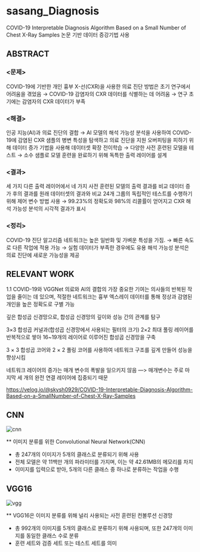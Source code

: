 # sasang_Diagnosis

COVID-19 Interpretable Diagnosis Algorithm Based on a Small Number of Chest X-Ray Samples 논문 기반 데이터 증강기법 사용


## ABSTRACT


### <문제>

COVID-19에 기반한 개인 흉부 X-선(CXR)을 사용한 의료 진단 방법은 초기 연구에서 어려움을 겪었음
→ COVID-19 감염자의 CXR 데이터를 식별하는 데 어려움
→ 연구 초기에는 감염자의 CXR 데이터가 부족

### <해결>

인공 지능(AI)과 의료 진단의 결합
→ AI 모델의 해석 가능성 분석을 사용하여 COVID-19에 감염된 CXR 샘플의 병변 특성을 탐색하고 의료 진단을 지원
오버피팅을 피하기 위해 데이터 증가 기법을 사용해 데이터셋 확장
전이학습
→ 다양한 사전 훈련된 모델을 테스트
→ 소수 샘플로 모델 훈련을 완료하기 위해 독특한 출력 레이어를 설계


### <결과>

세 가지 다른 출력 레이어에서 네 가지 사전 훈련된 모델의 출력 결과를 비교
데이터 증가 후의 결과를 원래 데이터셋의 결과와 비교
24개 그룹의 독립적인 테스트를 수행하기 위해 제어 변수 방법 사용
→ 99.23%의 정확도와 98%의 리콜률이 얻어지고 CXR 해석 가능성 분석의 시각적 결과가 표시

### <정리>

COVID-19 진단 알고리즘 네트워크는 높은 일반화 및 가벼운 특성을 가짐.
→ 빠른 속도로 다른 작업에 적용 가능
→ 실험 데이터가 부족한 경우에도 유용
해석 가능성 분석은 의료 진단에 새로운 가능성을 제공


## RELEVANT WORK
1.1 COVID-19와 VGGNet
의료와 AI의 결합의 가장 중요한 기여는 의사들의 반복된 작업을 줄이는 데 있으며, 적절한 네트워크는 흉부 엑스레이 데이터를 통해 정상과 감염된 개인을 높은 정확도로 구별 가능

깊은 합성곱 신경망으로, 합성곱 신경망의 깊이와 성능 간의 관계를 탐구

3×3 합성곱 커널과(합성곱 신경망에서 사용되는 필터의 크기) 2×2 최대 풀링 레이어를 반복적으로 쌓아 16~19개의 레이어로 이루어진 합성곱 신경망을 구축

3 × 3 합성곱 코어와 2 × 2 풀링 코어를 사용하여 네트워크 구조를 깊게 만들어 성능을 향상시킴

네트워크 레이어의 증가는 매개 변수의 폭발을 일으키지 않음 —> 매개변수는 주로 마지막 세 개의 완전 연결 레이어에 집중되기 때문


https://velog.io/@skysh0929/COVID-19-Interpretable-Diagnosis-Algorithm-Based-on-a-SmallNumber-of-Chest-X-Ray-Samples


## CNN
![cnn](https://github.com/degull/sasang_Diagnosis/assets/99521386/77cb3c95-afc3-47d6-bbee-5bd55349a5bd)

** 이미지 분류를 위한 Convolutional Neural Network(CNN) 

* 총 247개의 이미지가 5개의 클래스로 분류되기 위해 사용
* 전체 모델은 약 11백만 개의 파라미터를 가지며, 이는 약 42.61MB의 메모리를 차지
* 이미지를 입력으로 받아, 5개의 다른 클래스 중 하나로 분류하는 작업을 수행


## VGG16
![vgg](https://github.com/degull/sasang_Diagnosis/assets/99521386/fd389b52-1085-45ca-9399-ecad7325b9ca)

** VGG16은 이미지 분류를 위해 널리 사용되는 사전 훈련된 컨볼루션 신경망

* 총 992개의 이미지를 5개의 클래스로 분류하기 위해 사용되며, 또한 247개의 이미지를 동일한 클래스 수로 분류
* 훈련 세트와 검증 세트 또는 테스트 세트를 의미
